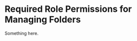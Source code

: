 [title]: # (Required Role Permissions for Managing Folders)
[tags]: # (XXX)
[priority]: # (4122)
# Required Role Permissions for Managing Folders
Something here.
